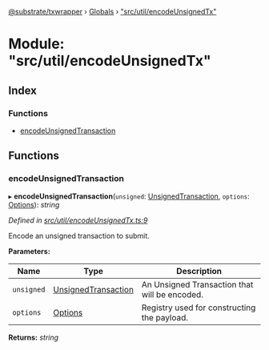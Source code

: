 [@substrate/txwrapper](../README.md) › [Globals](../globals.md) › ["src/util/encodeUnsignedTx"](_src_util_encodeunsignedtx_.md)

# Module: "src/util/encodeUnsignedTx"

## Index

### Functions

* [encodeUnsignedTransaction](_src_util_encodeunsignedtx_.md#encodeunsignedtransaction)

## Functions

###  encodeUnsignedTransaction

▸ **encodeUnsignedTransaction**(`unsigned`: [UnsignedTransaction](../interfaces/_src_util_types_.unsignedtransaction.md), `options`: [Options](../interfaces/_src_util_types_.options.md)): *string*

*Defined in [src/util/encodeUnsignedTx.ts:9](https://github.com/paritytech/txwrapper/blob/7cf4bc5/src/util/encodeUnsignedTx.ts#L9)*

Encode an unsigned transaction to submit.

**Parameters:**

Name | Type | Description |
------ | ------ | ------ |
`unsigned` | [UnsignedTransaction](../interfaces/_src_util_types_.unsignedtransaction.md) | An Unsigned Transaction that will be encoded. |
`options` | [Options](../interfaces/_src_util_types_.options.md) | Registry used for constructing the payload.  |

**Returns:** *string*
